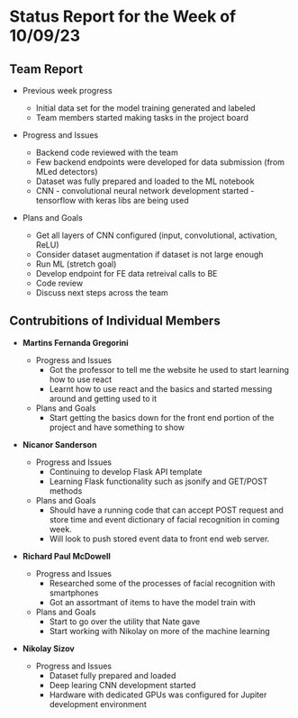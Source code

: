 # Status Report for the Week of 10/09/23

## Team Report

 - Previous week progress
   - Initial data set for the model training generated and labeled
   - Team members started making tasks in the project board

 - Progress and Issues
   - Backend code reviewed with the team
   - Few backend endpoints were developed for data submission (from MLed detectors)
   - Dataset was fully prepared and loaded to the ML notebook
   - CNN - convolutional neural network development started - tensorflow with keras libs are being used

 - Plans and Goals
   - Get all layers of CNN configured (input, convolutional, activation, ReLU)
   - Consider dataset augmentation if dataset is not large enough
   - Run ML (stretch goal)
   - Develop endpoint for FE data retreival calls to BE 
   - Code review
   - Discuss next steps across the team


## Contrubitions of Individual Members

 - **Martins Fernanda Gregorini**

   - Progress and Issues
     - Got the professor to tell me the website he used to start learning how to use react
     - Learnt how to use react and the basics and started messing around and getting used to it
   - Plans and Goals
     - Start getting the basics down for the front end portion of the project and have something to show
       
 - **Nicanor Sanderson**

   - Progress and Issues
     - Continuing to develop Flask API template 
     - Learning Flask functionality such as jsonify and GET/POST methods 
   - Plans and Goals
     - Should have a running code that can accept POST request and store time and event dictionary of facial recognition in coming week.
     - Will look to push stored event data to front end web server. 
     
 - **Richard Paul McDowell**

   - Progress and Issues
     - Researched some of the processes of facial recognition with smartphones
     - Got an assortmant of items to have the model train with
   - Plans and Goals
     - Start to go over the utility that Nate gave
     - Start working with Nikolay on more of the machine learning
      

 - **Nikolay Sizov**

   - Progress and Issues
     - Dataset fully prepared and loaded
     - Deep learing CNN development started   
     - Hardware with dedicated GPUs was configured for Jupiter development environment
